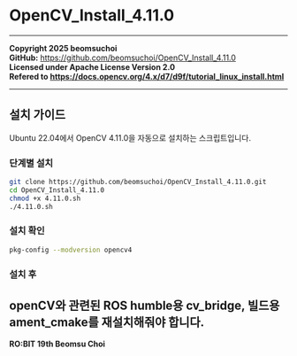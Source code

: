 # OpenCV_Install_4.11.0

---

**Copyright 2025 beomsuchoi**  
**GitHub:** https://github.com/beomsuchoi/OpenCV_Install_4.11.0  
**Licensed under Apache License Version 2.0**  
**Refered to https://docs.opencv.org/4.x/d7/d9f/tutorial_linux_install.html**  

---

## 설치 가이드

Ubuntu 22.04에서 OpenCV 4.11.0을 자동으로 설치하는 스크립트입니다.


### 단계별 설치
```bash
git clone https://github.com/beomsuchoi/OpenCV_Install_4.11.0.git
cd OpenCV_Install_4.11.0
chmod +x 4.11.0.sh
./4.11.0.sh
```

### 설치 확인
```bash
pkg-config --modversion opencv4
```

### 설치 후

openCV와 관련된 ROS humble용 cv_bridge, 빌드용 ament_cmake를 재설치해줘야 합니다.
---

**RO:BIT 19th Beomsu Choi**
